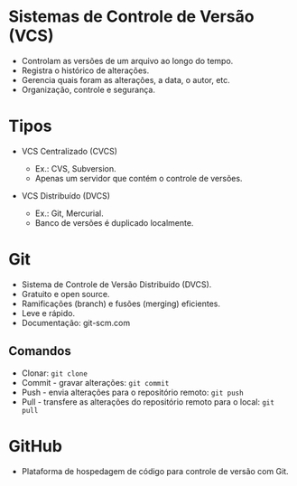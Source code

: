 # Sistemas de Controle de Versão (VCS)
- Controlam as versões de um arquivo ao longo do tempo.
- Registra o histórico de alterações.
- Gerencia quais foram as alterações, a data, o autor, etc.
- Organização, controle e segurança.

# Tipos
- VCS Centralizado (CVCS)
    - Ex.: CVS, Subversion.
    - Apenas um servidor que contém o controle de versões.

- VCS Distribuído (DVCS)
    - Ex.: Git, Mercurial.
    - Banco de versões é duplicado localmente.

# Git
- Sistema de Controle de Versão Distribuído (DVCS).
- Gratuito e open source.
- Ramificações (branch) e fusões (merging) eficientes.
- Leve e rápido.
- Documentação: git-scm.com

## Comandos
- Clonar: `git clone`
- Commit - gravar alterações: `git commit`
- Push - envia alterações para o repositório remoto: `git push`
- Pull - transfere as alterações do repositório remoto para o local: `git pull`

# GitHub
- Plataforma de hospedagem de código para controle de versão com Git.
